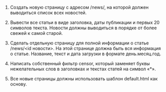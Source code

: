 1. Создать новую страницу с адресом /news/, на которой должен выводиться список всех новостей.

2. Вывести все статьи в виде заголовка, даты публикации и первых 20 символов текста.
Новости должны выводиться в порядке от более свежей к самой старой.

3. Сделать отдельную страницу для полной информации о статье /news/<id новости>.
На этой странице должна быть вся информация о статье. Название, текст и дата загрузки в формате день.месяц.год.

4. Написать собственный фильтр censor, который заменяет буквы нежелательных слов в заголовках и текстах статей на символ «*».

5. Все новые страницы должны использовать шаблон default.html как основу.
